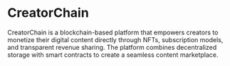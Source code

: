 # CreatorChain
 CreatorChain is a blockchain-based platform that empowers creators to monetize their digital content directly through NFTs, subscription models, and transparent revenue sharing. The platform combines decentralized storage with smart contracts to create a seamless content marketplace.
